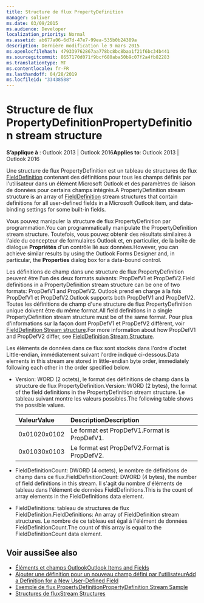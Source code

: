 ```yaml
---
title: Structure de flux PropertyDefinition
manager: soliver
ms.date: 03/09/2015
ms.audience: Developer
localization_priority: Normal
ms.assetid: ab677a06-6d7d-47e7-99ea-535b0b24389a
description: Dernière modification le 9 mars 2015
ms.openlocfilehash: 479339762867aa778bc8bc8baa1f21f6bc34b441
ms.sourcegitcommit: 8657170d071f9bcf680aba50b9c07f2a4fb82283
ms.translationtype: MT
ms.contentlocale: fr-FR
ms.lasthandoff: 04/28/2019
ms.locfileid: "33438588"
---
```

# <a name="propertydefinition-stream-structure"></a><span data-ttu-id="369d0-103">Structure de flux PropertyDefinition</span><span class="sxs-lookup"><span data-stu-id="369d0-103">PropertyDefinition stream structure</span></span>

<span data-ttu-id="369d0-104">**S’applique à** : Outlook 2013 | Outlook 2016</span><span class="sxs-lookup"><span data-stu-id="369d0-104">**Applies to**: Outlook 2013 | Outlook 2016</span></span> 
  
<span data-ttu-id="369d0-105">Une structure de flux PropertyDefinition est un tableau de structures de flux [FieldDefinition](fielddefinition-stream-structure.md) contenant des définitions pour tous les champs définis par l'utilisateur dans un élément Microsoft Outlook et des paramètres de liaison de données pour certains champs intégrés.</span><span class="sxs-lookup"><span data-stu-id="369d0-105">A PropertyDefinition stream structure is an array of [FieldDefinition](fielddefinition-stream-structure.md) stream structures that contain definitions for all user-defined fields in a Microsoft Outlook item, and data-binding settings for some built-in fields.</span></span> 
  
<span data-ttu-id="369d0-106">Vous pouvez manipuler la structure de flux PropertyDefinition par programmation.</span><span class="sxs-lookup"><span data-stu-id="369d0-106">You can programmatically manipulate the PropertyDefinition stream structure.</span></span> <span data-ttu-id="369d0-107">Toutefois, vous pouvez obtenir des résultats similaires à l'aide du concepteur de formulaires Outlook et, en particulier, de la boîte de dialogue **Propriétés** d'un contrôle lié aux données.</span><span class="sxs-lookup"><span data-stu-id="369d0-107">However, you can achieve similar results by using the Outlook Forms Designer and, in particular, the **Properties** dialog box for a data-bound control.</span></span> 
  
<span data-ttu-id="369d0-108">Les définitions de champ dans une structure de flux PropertyDefinition peuvent être l'un des deux formats suivants: PropDefV1 et PropDefV2.</span><span class="sxs-lookup"><span data-stu-id="369d0-108">Field definitions in a PropertyDefinition stream structure can be one of two formats: PropDefV1 and PropDefV2.</span></span> <span data-ttu-id="369d0-109">Outlook prend en charge à la fois PropDefV1 et PropDefV2.</span><span class="sxs-lookup"><span data-stu-id="369d0-109">Outlook supports both PropDefV1 and PropDefV2.</span></span> <span data-ttu-id="369d0-110">Toutes les définitions de champ d'une structure de flux PropertyDefinition unique doivent être du même format.</span><span class="sxs-lookup"><span data-stu-id="369d0-110">All field definitions in a single PropertyDefinition stream structure must be of the same format.</span></span> <span data-ttu-id="369d0-111">Pour plus d'informations sur la façon dont PropDefV1 et PropDefV2 diffèrent, voir [FieldDefinition Stream structure](fielddefinition-stream-structure.md).</span><span class="sxs-lookup"><span data-stu-id="369d0-111">For more information about how PropDefV1 and PropDefV2 differ, see [FieldDefinition Stream Structure](fielddefinition-stream-structure.md).</span></span>
  
<span data-ttu-id="369d0-112">Les éléments de données dans ce flux sont stockés dans l'ordre d'octet Little-endian, immédiatement suivant l'ordre indiqué ci-dessous.</span><span class="sxs-lookup"><span data-stu-id="369d0-112">Data elements in this stream are stored in little-endian byte order, immediately following each other in the order specified below.</span></span>
  
- <span data-ttu-id="369d0-113">Version: WORD (2 octets), le format des définitions de champ dans la structure de flux PropertyDefinition.</span><span class="sxs-lookup"><span data-stu-id="369d0-113">Version: WORD (2 bytes), the format of the field definitions in the PropertyDefinition stream structure.</span></span> <span data-ttu-id="369d0-114">Le tableau suivant montre les valeurs possibles.</span><span class="sxs-lookup"><span data-stu-id="369d0-114">The following table shows the possible values.</span></span>
    
    |<span data-ttu-id="369d0-115">**Valeur**</span><span class="sxs-lookup"><span data-stu-id="369d0-115">**Value**</span></span>|<span data-ttu-id="369d0-116">**Description**</span><span class="sxs-lookup"><span data-stu-id="369d0-116">**Description**</span></span>|
    |:-----|:-----|
    |<span data-ttu-id="369d0-117">0x0102</span><span class="sxs-lookup"><span data-stu-id="369d0-117">0x0102</span></span>  <br/> |<span data-ttu-id="369d0-118">Le format est PropDefV1.</span><span class="sxs-lookup"><span data-stu-id="369d0-118">Format is PropDefV1.</span></span>  <br/> |
    |<span data-ttu-id="369d0-119">0x0103</span><span class="sxs-lookup"><span data-stu-id="369d0-119">0x0103</span></span>  <br/> |<span data-ttu-id="369d0-120">Le format est PropDefV2.</span><span class="sxs-lookup"><span data-stu-id="369d0-120">Format is PropDefV2.</span></span>  <br/> |
   
- <span data-ttu-id="369d0-121">FieldDefinitionCount: DWORD (4 octets), le nombre de définitions de champ dans ce flux.</span><span class="sxs-lookup"><span data-stu-id="369d0-121">FieldDefinitionCount: DWORD (4 bytes), the number of field definitions in this stream.</span></span> <span data-ttu-id="369d0-122">Il s'agit du nombre d'éléments de tableau dans l'élément de données FieldDefinitions.</span><span class="sxs-lookup"><span data-stu-id="369d0-122">This is the count of array elements in the FieldDefinitions data element.</span></span>
    
- <span data-ttu-id="369d0-123">FieldDefinitions: tableau de structures de flux FieldDefinition.</span><span class="sxs-lookup"><span data-stu-id="369d0-123">FieldDefinitions: An array of FieldDefinition stream structures.</span></span> <span data-ttu-id="369d0-124">Le nombre de ce tableau est égal à l'élément de données FieldDefinitionCount.</span><span class="sxs-lookup"><span data-stu-id="369d0-124">The count of this array is equal to the FieldDefinitionCount data element.</span></span>
    
## <a name="see-also"></a><span data-ttu-id="369d0-125">Voir aussi</span><span class="sxs-lookup"><span data-stu-id="369d0-125">See also</span></span>

- [<span data-ttu-id="369d0-126">Éléments et champs Outlook</span><span class="sxs-lookup"><span data-stu-id="369d0-126">Outlook Items and Fields</span></span>](outlook-items-and-fields.md)
- [<span data-ttu-id="369d0-127">Ajouter une définition pour un nouveau champ défini par l'utilisateur</span><span class="sxs-lookup"><span data-stu-id="369d0-127">Add a Definition for a New User-Defined Field</span></span>](how-to-add-a-definition-for-a-new-user-defined-field.md)
- [<span data-ttu-id="369d0-128">Exemple de flux PropertyDefinition</span><span class="sxs-lookup"><span data-stu-id="369d0-128">PropertyDefinition Stream Sample</span></span>](propertydefinition-stream-sample.md)
- [<span data-ttu-id="369d0-129">Structures de flux</span><span class="sxs-lookup"><span data-stu-id="369d0-129">Stream Structures</span></span>](stream-structures.md)

